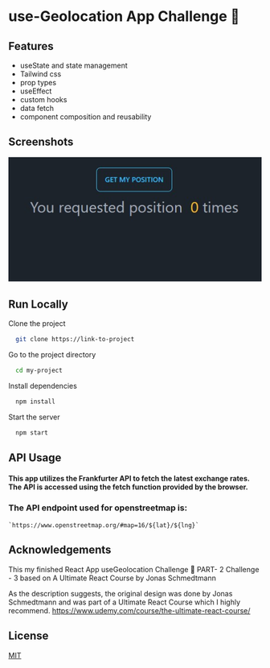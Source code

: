 # use-Geolocation App Challenge 📌

## Features

- useState and state management
- Tailwind css
- prop types
- useEffect
- custom hooks
- data fetch
- component composition and reusability

## Screenshots

![App Screenshot](./public/screen/1.jpg)

## Run Locally

Clone the project

```bash
  git clone https://link-to-project
```

Go to the project directory

```bash
  cd my-project
```

Install dependencies

```bash
  npm install
```

Start the server

```bash
  npm start
```

## API Usage

#### This app utilizes the Frankfurter API to fetch the latest exchange rates. The API is accessed using the fetch function provided by the browser.

### The API endpoint used for openstreetmap is:

```
`https://www.openstreetmap.org/#map=16/${lat}/${lng}`
```

## Acknowledgements

This my finished React App useGeolocation Challenge 📌 PART- 2 Challenge - 3 based on A Ultimate React Course by Jonas Schmedtmann

As the description suggests, the original design was done by Jonas Schmedtmann and was part of a Ultimate React Course which I highly recommend. https://www.udemy.com/course/the-ultimate-react-course/

## License

[MIT](https://choosealicense.com/licenses/mit/)
